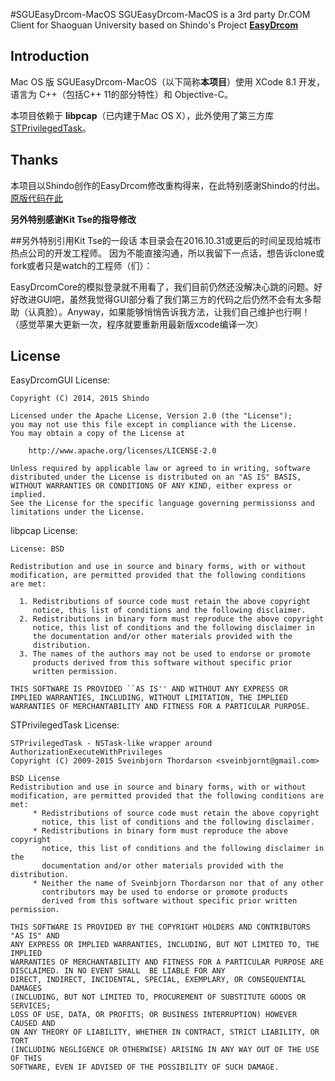#SGUEasyDrcom-MacOS
SGUEasyDrcom-MacOS is a 3rd party Dr.COM Client for Shaoguan University based on Shindo's Project **[EasyDrcom](https://github.com/coverxit/EasyDrcom)**

## Introduction
Mac OS 版 SGUEasyDrcom-MacOS（以下简称**本项目**）使用 XCode 8.1 开发，语言为 C++（包括C++ 11的部分特性）和 Objective-C。

本项目依赖于 **libpcap**（已内建于Mac OS X），此外使用了第三方库 [STPrivilegedTask](https://github.com/sveinbjornt/STPrivilegedTask)。

## Thanks
本项目以Shindo创作的EasyDrcom修改重构得来，在此特别感谢Shindo的付出。
[原版代码在此](https://github.com/coverxit/EasyDrcomGUI)

**另外特别感谢Kit Tse的指导修改**

##另外特别引用Kit Tse的一段话
本目录会在2016.10.31或更后的时间呈现给城市热点公司的开发工程师。
因为不能直接沟通，所以我留下一点话，想告诉clone或fork或者只是watch的工程师（们）：

EasyDrcomCore的模拟登录就不用看了，我们目前仍然还没解决心跳的问题。好好改进GUI吧，虽然我觉得GUI部分看了我们第三方的代码之后仍然不会有太多帮助（认真脸）。Anyway，如果能够悄悄告诉我方法，让我们自己维护也行啊！（感觉苹果大更新一次，程序就要重新用最新版xcode编译一次）

## License
EasyDrcomGUI License:

	Copyright (C) 2014, 2015 Shindo 
	
	Licensed under the Apache License, Version 2.0 (the "License");
	you may not use this file except in compliance with the License.
	You may obtain a copy of the License at
	
		http://www.apache.org/licenses/LICENSE-2.0
	
	Unless required by applicable law or agreed to in writing, software
	distributed under the License is distributed on an "AS IS" BASIS,
	WITHOUT WARRANTIES OR CONDITIONS OF ANY KIND, either express or implied.
	See the License for the specific language governing permissionss and
	limitations under the License.

libpcap License:

	License: BSD
	
	Redistribution and use in source and binary forms, with or without
	modification, are permitted provided that the following conditions
	are met:
	
	  1. Redistributions of source code must retain the above copyright
	     notice, this list of conditions and the following disclaimer.
	  2. Redistributions in binary form must reproduce the above copyright
	     notice, this list of conditions and the following disclaimer in
	     the documentation and/or other materials provided with the
	     distribution.
	  3. The names of the authors may not be used to endorse or promote
	     products derived from this software without specific prior
	     written permission.
	
	THIS SOFTWARE IS PROVIDED ``AS IS'' AND WITHOUT ANY EXPRESS OR
	IMPLIED WARRANTIES, INCLUDING, WITHOUT LIMITATION, THE IMPLIED
	WARRANTIES OF MERCHANTABILITY AND FITNESS FOR A PARTICULAR PURPOSE.

STPrivilegedTask License:

	STPrivilegedTask - NSTask-like wrapper around AuthorizationExecuteWithPrivileges
	Copyright (C) 2009-2015 Sveinbjorn Thordarson <sveinbjornt@gmail.com>
	 
	BSD License
	Redistribution and use in source and binary forms, with or without
	modification, are permitted provided that the following conditions are met:
	     * Redistributions of source code must retain the above copyright
	       notice, this list of conditions and the following disclaimer.
	     * Redistributions in binary form must reproduce the above copyright
	       notice, this list of conditions and the following disclaimer in the
	       documentation and/or other materials provided with the distribution.
	     * Neither the name of Sveinbjorn Thordarson nor that of any other
	       contributors may be used to endorse or promote products
	       derived from this software without specific prior written permission.
	  
	THIS SOFTWARE IS PROVIDED BY THE COPYRIGHT HOLDERS AND CONTRIBUTORS "AS IS" AND
	ANY EXPRESS OR IMPLIED WARRANTIES, INCLUDING, BUT NOT LIMITED TO, THE IMPLIED
	WARRANTIES OF MERCHANTABILITY AND FITNESS FOR A PARTICULAR PURPOSE ARE
	DISCLAIMED. IN NO EVENT SHALL  BE LIABLE FOR ANY
	DIRECT, INDIRECT, INCIDENTAL, SPECIAL, EXEMPLARY, OR CONSEQUENTIAL DAMAGES
	(INCLUDING, BUT NOT LIMITED TO, PROCUREMENT OF SUBSTITUTE GOODS OR SERVICES;
	LOSS OF USE, DATA, OR PROFITS; OR BUSINESS INTERRUPTION) HOWEVER CAUSED AND
	ON ANY THEORY OF LIABILITY, WHETHER IN CONTRACT, STRICT LIABILITY, OR TORT
	(INCLUDING NEGLIGENCE OR OTHERWISE) ARISING IN ANY WAY OUT OF THE USE OF THIS
	SOFTWARE, EVEN IF ADVISED OF THE POSSIBILITY OF SUCH DAMAGE.
